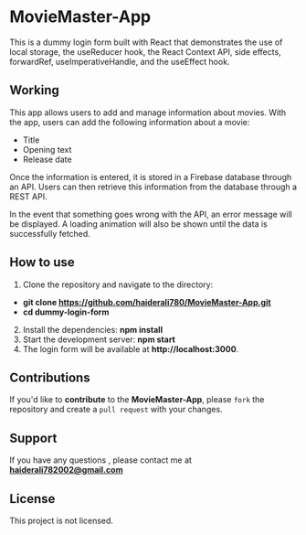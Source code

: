 # MovieMaster-App



This is a dummy login form built with React that demonstrates the use of local storage, the useReducer hook, the React Context API, side effects, forwardRef, useImperativeHandle, and the useEffect hook.



## Working
This app allows users to add and manage information about movies. With the app, users can add the following information about a movie:

- Title
- Opening text
- Release date

Once the information is entered, it is stored in a Firebase database through an API. Users can then retrieve this information from the database through a REST API.

In the event that something goes wrong with the API, an error message will be displayed. A loading animation will also be shown until the data is successfully fetched.

## How to use
1. Clone the repository and navigate to the directory:
- **git clone https://github.com/haiderali780/MovieMaster-App.git**
- **cd dummy-login-form**
2. Install the dependencies:
**npm install**
3. Start the development server:
**npm start**
4. The login form will be available at **http://localhost:3000**.
## Contributions

If you'd like to **contribute** to the **MovieMaster-App**, please `fork` the repository and create a `pull request` with your changes.



## Support
If you have any questions , please contact me at **haiderali782002@gmail.com** 

## License
This project is not licensed.
